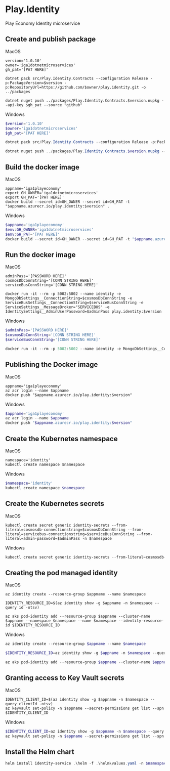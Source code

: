 # Play.Identity

Play Economy Identity microservice

## Create and publish package

MacOS

```shell
version='1.0.10'
owner='iga1dotnetmicroservices'
gh_pat='[PAT HERE]'

dotnet pack src/Play.Identity.Contracts --configuration Release -p:PackageVersion=$version -p:RepositoryUrl=https://github.com/$owner/play.identity.git -o ../packages

dotnet nuget push ../packages/Play.Identity.Contracts.$version.nupkg --api-key $gh_pat --source "github"
```

Windows

```powershell
$version='1.0.10'
$owner='iga1dotnetmicroservices'
$gh_pat='[PAT HERE]'

dotnet pack src/Play.Identity.Contracts --configuration Release -p:PackageVersion=$version -p:RepositoryUrl=https://github.com/$owner/play.identity.git -o ../packages

dotnet nuget push ../packages/Play.Identity.Contracts.$version.nupkg --api-key $gh_pat --source "github"
```

## Build the docker image

MacOS

```shell
appname='iga1playeconomy'
export GH_OWNER='iga1dotnetmicroservices'
export GH_PAT='[PAT HERE]'
docker build --secret id=GH_OWNER --secret id=GH_PAT -t "$appname.azurecr.io/play.identity:$version" .
```

Windows

```powershell
$appname='iga1playeconomy'
$env:GH_OWNER='iga1dotnetmicroservices'
$env:GH_PAT='[PAT HERE]'
docker build --secret id=GH_OWNER --secret id=GH_PAT -t "$appname.azurecr.io/play.identity:$version" .
```

## Run the docker image

MacOS

```shell
adminPass='[PASSWORD HERE]'
cosmosDbConnString='[CONN STRING HERE]'
serviceBusConnString='[CONN STRING HERE]'

docker run -it --rm -p 5002:5002 --name identity -e MongoDbSettings__ConnectionString=$cosmosDbConnString -e ServiceBusSettings__ConnectionString=$serviceBusConnString -e ServiceSettings__MessageBroker="SERVICEBUS" -e IdentitySettings__AdminUserPassword=$adminPass play.identity:$version
```

Windows

```powershell
$adminPass='[PASSWORD HERE]'
$cosmosDbConnString='[CONN STRING HERE]'
$serviceBusConnString='[CONN STRING HERE]'

docker run -it --rm -p 5002:5002 --name identity -e MongoDbSettings__ConnectionString=$cosmosDbConnString -e ServiceBusSettings__ConnectionString=$serviceBusConnString -e ServiceSettings__MessageBroker="SERVICEBUS" -e IdentitySettings__AdminUserPassword=$adminPass play.identity:$version
```

## Publishing the Docker image

MacOS

```shell
appname='iga1playeconomy'
az acr login --name $appname
docker push "$appname.azurecr.io/play.identity:$version"
```

Windows

```powershell
$appname='iga1playeconomy'
az acr login --name $appname
docker push "$appname.azurecr.io/play.identity:$version"
```

## Create the Kubernetes namespace

MacOS

```shell
namespace='identity'
kubectl create namespace $namespace
```

Windows

```powershell
$namespace='identity'
kubectl create namespace $namespace
```

## Create the Kubernetes secrets

MacOS

```shell
kubectl create secret generic identity-secrets --from-literal=cosmosdb-connectionstring=$cosmosDbConnString --from-literal=servicebus-connectionstring=$serviceBusConnString --from-literal=admin-password=$adminPass -n $namespace
```

Windows

```powershell
kubectl create secret generic identity-secrets --from-literal=cosmosdb-connectionstring=$cosmosDbConnString --from-literal=servicebus-connectionstring=$serviceBusConnString --from-literal=admin-password=$adminPass -n $namespace
```

## Creating the pod managed identity


MacOS

```shell
az identity create --resource-group $appname --name $namespace

IDENTITY_RESOURCE_ID=$(az identity show -g $appname -n $namespace --query id -otsv)

az aks pod-identity add --resource-group $appname --cluster-name $appname --namespace $namespace --name $namespace --identity-resource-id $IDENTITY_RESOURCE_ID

```

Windows

```powershell
az identity create --resource-group $appname --name $namespace

$IDENTITY_RESOURCE_ID=az identity show -g $appname -n $namespace --query id -otsv

az aks pod-identity add --resource-group $appname --cluster-name $appname --namespace $namespace --name $namespace --identity-resource-id $IDENTITY_RESOURCE_ID

```

## Granting access to Key Vault secrets

MacOS

```shell
IDENTITY_CLIENT_ID=$(az identity show -g $appname -n $namespace --query clientId -otsv)
az keyvault set-policy -n $appname --secret-permissions get list --spn $IDENTITY_CLIENT_ID
```

Windows

```powershell
$IDENTITY_CLIENT_ID=az identity show -g $appname -n $namespace --query clientId -otsv
az keyvault set-policy -n $appname --secret-permissions get list --spn $IDENTITY_CLIENT_ID
```

## Install the Helm chart

```powershell
helm install identity-service .\helm -f .\helm\values.yaml -n $namespace
```